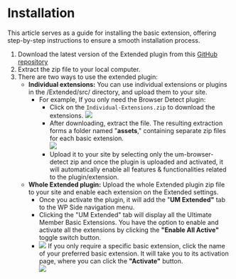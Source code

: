 ---
---
# Installation
 This article serves as a guide for installing the basic extension, offering step-by-step instructions to ensure a smooth installation process.



1. Download the latest version of the Extended plugin from this  [GitHub repository](https://github.com/ultimatemember/Extended/releases)
2. Extract the zip file to your local computer.
3. There are two ways to use the extended plugin: 
    - <strong>Individual extensions:</strong> You can use individual extensions or plugins in the /Extended/src/ directory, and upload them to your site. 
        - For example, If you only need the Browser Detect plugin: 
            - Click on the `Individual-Extensions.zip`  to download the extensions. ![](https://s3.amazonaws.com/helpscout.net/docs/assets/561c96629033600a7a36d662/images/65578310faa0932173ab7952/file-aPSJLfrflX.png)
            - After downloading, extract the file. The resulting extraction forms a folder named "<strong>assets</strong>," containing separate zip files for each basic extension.  
                  ![](https://s3.amazonaws.com/helpscout.net/docs/assets/561c96629033600a7a36d662/images/6557833d02a73d2b897aef6d/file-Bd0a9V8Lwt.png)
            - Upload it to your site by selecting only the um-browser-detect zip and once the plugin is uploaded and activated, it will automatically enable all features &amp; functionalities related to the plugin/extension.
    - <strong>Whole Extended plugin:</strong> Upload the whole Extended plugin zip file to your site and enable each extension on the Extended settings. 
        - Once you activate the plugin, it will add the "<strong>UM Extended"</strong> tab to the WP Side navigation menu.
        - Clicking the "UM Extended" tab will display all the Ultimate Member Basic Extensions. You have the option to enable and activate all the extensions by clicking the <strong>"Enable All Active"</strong> toggle switch button.
        - ![](https://s3.amazonaws.com/helpscout.net/docs/assets/561c96629033600a7a36d662/images/654a59959c4ad7036dd6f7d5/file-70RCfGeY7t.png) If you only require a specific basic extension, click the name of your preferred basic extension. It will take you to its activation page, where you can click the <strong>"Activate"</strong> button.  
              ![](https://s3.amazonaws.com/helpscout.net/docs/assets/561c96629033600a7a36d662/images/654a5a6777469859d4f1c063/file-UgKSSpr12O.png)